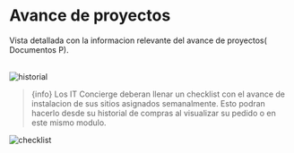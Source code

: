 # Avance de proyectos
Vista detallada con la informacion relevante del avance de proyectos( Documentos P). <br><br>

![historial](/images/docs/documentp/avanceProyectos.png)

> {info} Los IT Concierge deberan llenar un checklist con el avance de instalacion de sus sitios asignados semanalmente. Esto podran hacerlo desde su historial de compras al visualizar su pedido o en este mismo modulo.

![checklist](/images/docs/documentp/avanceProyectos.png)